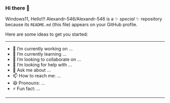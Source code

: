 ### Hi there 👋
Windows11, Hello!!!
Alexandr-546/Alexandr-546 is a ✨ _special_ ✨ repository because its `README.md` (this file) appears on your GitHub profile.

Here are some ideas to get you started:
**************************************
- 🔭 I’m currently working on ...
- 🌱 I’m currently learning ...
- 👯 I’m looking to collaborate on ...
- 🤔 I’m looking for help with ...
- 💬 Ask me about ...
- 📫 How to reach me: ...
- 😄 Pronouns: ...
- ⚡ Fun fact: ...
*****************************************
